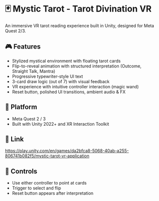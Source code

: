 # 🃏 Mystic Tarot - Tarot Divination VR

An immersive VR tarot reading experience built in Unity, designed for Meta Quest 2/3.

## 🎮 Features

- Stylized mystical environment with floating tarot cards
- Flip-to-reveal animation with structured interpretation (Outcome, Straight Talk, Mantra)
- Progressive typewriter-style UI text
- 3-card draw logic (out of 7) with visual feedback
- VR experience with intuitive controller interaction (magic wand)
- Reset button, polished UI transitions, ambient audio & FX

## 🚀 Platform

- Meta Quest 2 / 3
- Built with Unity 2022+ and XR Interaction Toolkit

## 📸 Link

https://play.unity.com/en/games/da2bfca8-5068-40ab-a255-806741b082f5/mystic-tarot-vr-application

## 🔧 Controls

- Use either controller to point at cards
- Trigger to select and flip
- Reset button appears after interpretation
